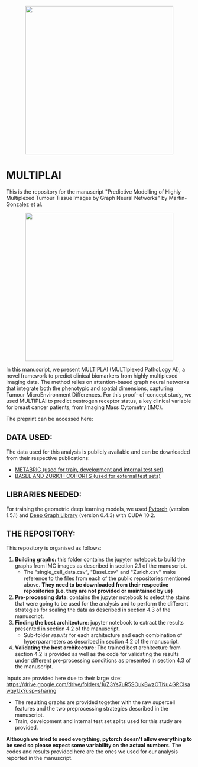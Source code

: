 <p align="center">
  <img src="fig1_final.jpg" width="400" />
</p>

# MULTIPLAI
This is the repository for the manuscript "Predictive Modelling of Highly Multiplexed Tumour Tissue Images by Graph Neural Networks" by Martin-Gonzalez et al.

<p align="center">
  <img src="fig1_final.jpg" width="400" />
</p>

In this manuscript, we present MULTIPLAI  (MULTIplexed PathoLogy AI), a novel framework to predict clinical biomarkers from highly multiplexed imaging data. The method relies on attention-based graph neural networks that integrate both the phenotypic and spatial dimensions, capturing Tumour MicroEnvironment Differences. For this proof- of-concept study, we used MULTIPLAI to predict oestrogen receptor status, a key clinical variable for breast cancer patients, from Imaging Mass Cytometry (IMC). 

The preprint can be accessed here:

## DATA USED:

The data used for this analysis is publicly available and can be downloaded from their respective publications:

- [METABRIC (used for train, development and internal test set)](https://www.nature.com/articles/s43018-020-0026-6)
- [BASEL AND ZURICH COHORTS (used for external test sets)](https://www.nature.com/articles/s41586-019-1876-x)
  

## LIBRARIES NEEDED:

For training the geometric deep learning models, we used [Pytorch](https://pytorch.org) (version 1.5.1) and [Deep Graph Library](https://www.dgl.ai) (version 0.4.3) with CUDA 10.2. 

## THE REPOSITORY:



This repository is organised as follows:

1. **Building graphs:** this folder contains the jupyter notebook to build the graphs from IMC images as described in section 2.1 of the manuscript. 
   - The "single_cell_data.csv", "Basel.csv" and "Zurich.csv" make reference to the files from each of the public repositories mentioned above. **They need to be downloaded from their respective repositories (i.e. they are not provided or maintained by us)**
3. **Pre-processing data**: contains the jupyter notebook to select the stains that were going to be used for the analysis and to perform the different strategies for scaling the data as described in section 4.3 of the manuscript.
5. **Finding the best architecture**: jupyter notebook to extract the results presented in section 4.2 of the manuscript.
   - Sub-folder *results* for each architecture and each combination of hyperparameters as described in section 4.2 of the manuscript. 
8. **Validating the best architecture**: The trained best architecture from section 4.2 is provided as well as the code for validating the results under different pre-processing conditions as presented in section 4.3 of the manuscript.

Inputs are provided here due to their large size: https://drive.google.com/drive/folders/1uZ3Ys7uR5SOukBwzOTNu4GRCIsawqyUx?usp=sharing
   - The resulting graphs are provided together with the raw supercell features and the two preprocessing strategies described in the manuscript. 
   - Train, development and internal test set splits used for this study are provided. 
  
**Although we tried to seed everything, pytorch doesn't allow everything to be seed so please expect some variability on the actual numbers**. The codes and results provided here are the ones we used for our analysis reported in the manuscript.
